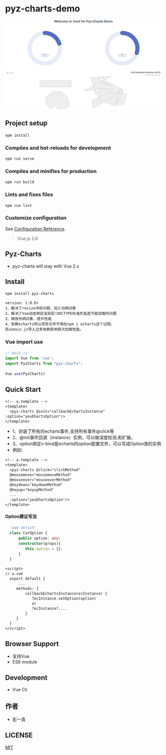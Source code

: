 # pyz-charts-demo
![image](src/assets/cc.JPG)
## Project setup
```
npm install
```

### Compiles and hot-reloads for development
```
npm run serve
```

### Compiles and minifies for production
```
npm run build
```

### Lints and fixes files
```
npm run lint
```

### Customize configuration
See [Configuration Reference](https://cli.vuejs.org/config/).

>  Vue.js 2.6

## Pyz-Charts
- pyz-charts will stay with Vue 2.x

## Install
```shell
npm install pyz-charts
```
``` xsdregexp
version: 1.0.6+
1、解决了resize冲突问题，加入句柄对象
2、解决了Vue动态绑定渲染层!DOCTYPE标准的高度不能加载的问题
3、释放句柄对象、提升性能
4、依赖echarts所以项目文件不用在npm i echarts这个过程，
防止main.js导入过多依赖影响首次加载性能。
```
### Vue import use

```js
// main.js 
import Vue from 'vue';
import PyzCharts from "pyz-charts";

Vue.use(PyzCharts)
```
## Quick Start
``` vue
<!-- a.template -->
<template>
  <pyz-charts @init="callbackEchartsInstance" :option="youEhartsOption"/>
</template>
```
- 1、封装了所有的echarts事件,支持所有事件@click等
- 2、@init事件回调（instance）实例，可以做深度检测,和扩展。
- 3、option绑定v-bind是echarts的option配置文件，可以写成Option类的实例
- 例如:
``` vue
<!-- a.template -->
<template>
  <pyz-charts @click="clickMethod" 
  @mousemove="mousemoveMethod" 
  @mouseover="mouseoverMethod" 
  @keydown="keydownMethod" 
  @keyup="keyupMethod" 
  ...
  :option="youEhartsOption"/>
</template>

```
#### Option建议写法
``` ts
  'use strict'
  class CarOption {
      public option: any;
      constructor(props){
         this.option = {};
      }
  }
```

``` vue
<script>
// a.vue
  export default {
      ...
     methods: {
         callbackEchartsInstance(ecInstance) {
            ?ecInstance.setOption(option)
            or
            ?ecInstance?....
         }
     }
  }
</script>
```


## Browser Support
- 支持Vue
- ES6 module



## Development
- Vue Cli

## 作者
- 彭一真
## LICENSE
[MIT](LICENSE)
